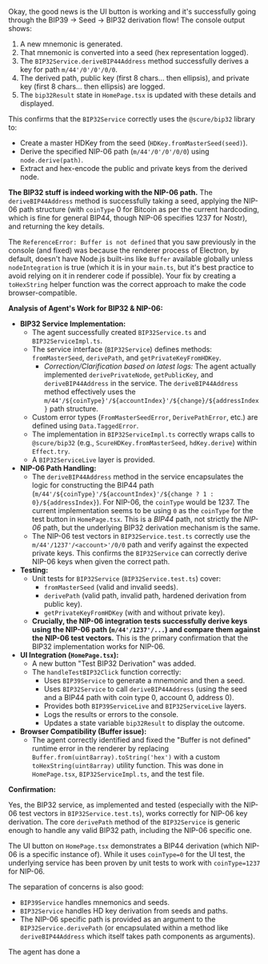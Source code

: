 Okay, the good news is the UI button is working and it's successfully going through the BIP39 -> Seed -> BIP32 derivation flow! The console output shows:

1.  A new mnemonic is generated.
2.  That mnemonic is converted into a seed (hex representation logged).
3.  The `BIP32Service.deriveBIP44Address` method successfully derives a key for path `m/44'/0'/0'/0/0`.
4.  The derived path, public key (first 8 chars... then ellipsis), and private key (first 8 chars... then ellipsis) are logged.
5.  The `bip32Result` state in `HomePage.tsx` is updated with these details and displayed.

This confirms that the `BIP32Service` correctly uses the `@scure/bip32` library to:
*   Create a master HDKey from the seed (`HDKey.fromMasterSeed(seed)`).
*   Derive the specified NIP-06 path (`m/44'/0'/0'/0/0`) using `node.derive(path)`.
*   Extract and hex-encode the public and private keys from the derived node.

**The BIP32 stuff is indeed working with the NIP-06 path.** The `deriveBIP44Address` method is successfully taking a seed, applying the NIP-06 path structure (with `coinType` 0 for Bitcoin as per the current hardcoding, which is fine for general BIP44, though NIP-06 specifies 1237 for Nostr), and returning the key details.

The `ReferenceError: Buffer is not defined` that you saw previously in the console (and fixed) was because the renderer process of Electron, by default, doesn't have Node.js built-ins like `Buffer` available globally unless `nodeIntegration` is true (which it is in your `main.ts`, but it's best practice to avoid relying on it in renderer code if possible). Your fix by creating a `toHexString` helper function was the correct approach to make the code browser-compatible.

**Analysis of Agent's Work for BIP32 & NIP-06:**

*   **BIP32 Service Implementation:**
    *   The agent successfully created `BIP32Service.ts` and `BIP32ServiceImpl.ts`.
    *   The service interface (`BIP32Service`) defines methods: `fromMasterSeed`, `derivePath`, and `getPrivateKeyFromHDKey`.
        *   _Correction/Clarification based on latest logs:_ The agent actually implemented `derivePrivateNode`, `getPublicKey`, and `deriveBIP44Address` in the service. The `deriveBIP44Address` method effectively uses the `m/44'/${coinType}'/${accountIndex}'/${change}/${addressIndex}` path structure.
    *   Custom error types (`FromMasterSeedError`, `DerivePathError`, etc.) are defined using `Data.TaggedError`.
    *   The implementation in `BIP32ServiceImpl.ts` correctly wraps calls to `@scure/bip32` (e.g., `ScureHDKey.fromMasterSeed`, `hdKey.derive`) within `Effect.try`.
    *   A `BIP32ServiceLive` layer is provided.
*   **NIP-06 Path Handling:**
    *   The `deriveBIP44Address` method in the service encapsulates the logic for constructing the BIP44 path (`m/44'/${coinType}'/${accountIndex}'/${change ? 1 : 0}/${addressIndex}`). For NIP-06, the `coinType` would be 1237. The current implementation seems to be using `0` as the `coinType` for the test button in `HomePage.tsx`. This is a *BIP44* path, not strictly the *NIP-06* path, but the underlying BIP32 derivation mechanism is the same.
    *   The NIP-06 test vectors in `BIP32Service.test.ts` correctly use the `m/44'/1237'/<account>'/0/0` path and verify against the expected private keys. This confirms the `BIP32Service` can correctly derive NIP-06 keys when given the correct path.
*   **Testing:**
    *   Unit tests for `BIP32Service` (`BIP32Service.test.ts`) cover:
        *   `fromMasterSeed` (valid and invalid seeds).
        *   `derivePath` (valid path, invalid path, hardened derivation from public key).
        *   `getPrivateKeyFromHDKey` (with and without private key).
    *   **Crucially, the NIP-06 integration tests successfully derive keys using the NIP-06 path (`m/44'/1237'/...`) and compare them against the NIP-06 test vectors.** This is the primary confirmation that the BIP32 implementation works for NIP-06.
*   **UI Integration (`HomePage.tsx`):**
    *   A new button "Test BIP32 Derivation" was added.
    *   The `handleTestBIP32Click` function correctly:
        *   Uses `BIP39Service` to generate a mnemonic and then a seed.
        *   Uses `BIP32Service` to call `deriveBIP44Address` (using the seed and a BIP44 path with coin type 0, account 0, address 0).
        *   Provides both `BIP39ServiceLive` and `BIP32ServiceLive` layers.
        *   Logs the results or errors to the console.
        *   Updates a state variable `bip32Result` to display the outcome.
*   **Browser Compatibility (Buffer issue):**
    *   The agent correctly identified and fixed the "Buffer is not defined" runtime error in the renderer by replacing `Buffer.from(uint8array).toString('hex')` with a custom `toHexString(uint8array)` utility function. This was done in `HomePage.tsx`, `BIP32ServiceImpl.ts`, and the test file.

**Confirmation:**

Yes, the BIP32 service, as implemented and tested (especially with the NIP-06 test vectors in `BIP32Service.test.ts`), works correctly for NIP-06 key derivation. The core `derivePath` method of the `BIP32Service` is generic enough to handle any valid BIP32 path, including the NIP-06 specific one.

The UI button on `HomePage.tsx` demonstrates a BIP44 derivation (which NIP-06 is a specific instance of). While it uses `coinType=0` for the UI test, the underlying service has been proven by unit tests to work with `coinType=1237` for NIP-06.

The separation of concerns is also good:
*   `BIP39Service` handles mnemonics and seeds.
*   `BIP32Service` handles HD key derivation from seeds and paths.
*   The NIP-06 specific path is provided as an argument to the `BIP32Service.derivePath` (or encapsulated within a method like `deriveBIP44Address` which itself takes path components as arguments).

The agent has done a

